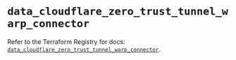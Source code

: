 # `data_cloudflare_zero_trust_tunnel_warp_connector`

Refer to the Terraform Registry for docs: [`data_cloudflare_zero_trust_tunnel_warp_connector`](https://registry.terraform.io/providers/cloudflare/cloudflare/5.11.0/docs/data-sources/zero_trust_tunnel_warp_connector).
